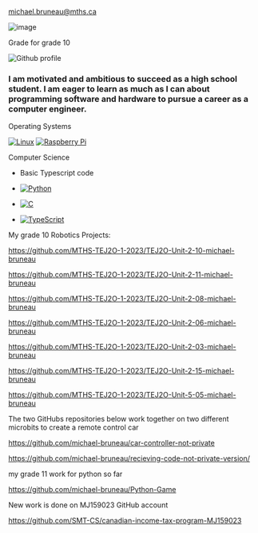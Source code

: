 
michael.bruneau@mths.ca

![image](https://github.com/michael-bruneau/michael-bruneau/assets/144264158/1a213301-14fd-40a0-a8f1-007576052fd3)

Grade for grade 10

![Github profile](https://github.com/michael-bruneau/michael-bruneau/assets/144264158/7f26f360-9aad-42a8-a29d-c2e6656a4b22)

###  I am motivated and ambitious to succeed as a high school student. I am eager to learn as much as I can about programming software and hardware to pursue a career as a computer engineer.


  Operating Systems

 <a href="https://linux.org/"><img src="https://img.shields.io/badge/Linux-FCC624?logo=linux&logoColor=white" alt="Linux"></a>
 <a href="https://www.raspberrypi.com/"><img src="https://img.shields.io/badge/-RaspberryPi-C51A4A?logo=Raspberry-Pi&logoColor=white" alt="Raspberry Pi"></a>

Computer Science

- Basic Typescript code

-  <a href="https://github.com/search?q=user%3Amichael-bruneau+language%3Apython"><img alt="Python" src="https://img.shields.io/badge/Python-14354C.svg?logo=python&logoColor=white"></a>

- <a href="https://github.com/search?q=user%3Amichael-bruneau+language%3Ac"><img alt="C" src="https://custom-icon-badges.herokuapp.com/badge/C-%2300599C.svg?logo=cpp2&logoColor=white"></a>

-  <a href="https://github.com/search?q=user%3Amichael-bruneau+language%3Atypescript"><img alt="TypeScript" src="https://img.shields.io/badge/TypeScript-%23007ACC.svg?logo=TypeScript&logoColor=white"></a>

My grade 10 Robotics Projects:

https://github.com/MTHS-TEJ2O-1-2023/TEJ2O-Unit-2-10-michael-bruneau

https://github.com/MTHS-TEJ2O-1-2023/TEJ2O-Unit-2-11-michael-bruneau

https://github.com/MTHS-TEJ2O-1-2023/TEJ2O-Unit-2-08-michael-bruneau

https://github.com/MTHS-TEJ2O-1-2023/TEJ2O-Unit-2-06-michael-bruneau

https://github.com/MTHS-TEJ2O-1-2023/TEJ2O-Unit-2-03-michael-bruneau

https://github.com/MTHS-TEJ2O-1-2023/TEJ2O-Unit-2-15-michael-bruneau

https://github.com/MTHS-TEJ2O-1-2023/TEJ2O-Unit-5-05-michael-bruneau

The two GitHubs repositories below work together on two different microbits to create a remote control car

https://github.com/michael-bruneau/car-controller-not-private

https://github.com/michael-bruneau/recieving-code-not-private-version/


my grade 11 work for python so far

https://github.com/michael-bruneau/Python-Game

New work is done on MJ159023 GitHub account 

https://github.com/SMT-CS/canadian-income-tax-program-MJ159023

